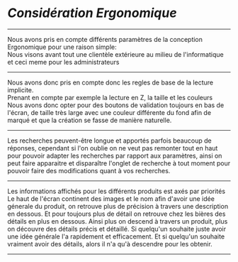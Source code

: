 # ***Considération Ergonomique***
---------------------------------

Nous avons pris en compte différents paramètres de la conception Ergonomique pour une raison simple: \
Nous visons avant tout une clientèle extérieure au milieu de l'informatique et ceci meme pour les administrateurs 

<hr/>

Nous avons donc pris en compte donc les regles de base de la lecture implicite. \
Prenant en compte par exemple la lecture en Z, la taille et les couleurs \
Nous avons donc opter pour des boutons de validation toujours en bas de l'écran, de taille très large avec une couleur différente du fond afin de marqué et que la création se fasse de manière naturelle. 

<hr/>

Les recherches peuvent-être longue et apportés parfois beaucoup de réponses, cependant si l'on oublie on ne veut pas remonter tout en haut pour pouvoir adapter les recherches par rapport aux paramètres, ainsi on peut faire apparaitre et disparaître l'onglet de recherche à tout moment pour pouvoir faire des modifications quant à vos recherches. 

<hr/>

Les informations affichés pour les différents produits est axés par priorités
Le haut de l'écran continent des images et le nom afin d'avoir une idée génerale du produit, on retrouve plus de précision à travers une description en dessous. Et pour toujours plus de détail on retrouve chez les bières des détails en plus en dessous.
Ainsi plus on descend à travers un produit, plus on découvre des détails précis et détaillé. Si quelqu'un souhaite juste avoir une idée générale l'a rapidement et efficacement. Et si quelqu'un souhaite vraiment avoir des détails, alors il n'a qu'à descendre pour les obtenir.

<hr/>

